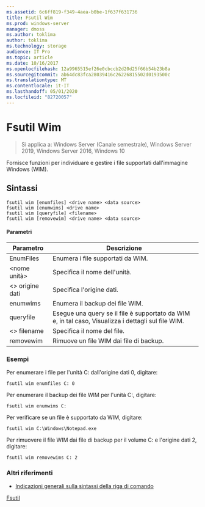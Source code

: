 ```yaml
---
ms.assetid: 6c6ff819-f349-4aea-b0be-1f637f631736
title: Fsutil Wim
ms.prod: windows-server
manager: dmoss
ms.author: toklima
author: toklima
ms.technology: storage
audience: IT Pro
ms.topic: article
ms.date: 10/16/2017
ms.openlocfilehash: 12a9965515ef26e0cbccb2d20d25f66b54b23b8a
ms.sourcegitcommit: ab64dc83fca28039416c26226815502d0193500c
ms.translationtype: MT
ms.contentlocale: it-IT
ms.lasthandoff: 05/01/2020
ms.locfileid: "82720057"
---
```

# <a name="fsutil-wim"></a>Fsutil Wim
> Si applica a: Windows Server (Canale semestrale), Windows Server 2019, Windows Server 2016, Windows 10

Fornisce funzioni per individuare e gestire i file supportati dall'immagine Windows (WIM).

## <a name="syntax"></a>Sintassi

```
fsutil wim [enumfiles] <drive name> <data source>
fsutil wim [enumwims] <drive name>
fsutil wim [queryfile] <filename>
fsutil wim [removewim] <drive name> <data source>
```

#### <a name="parameters"></a>Parametri

|Parametro|Descrizione|
|-------------|---------------|
|EnumFiles|Enumera i file supportati da WIM.|
|\<nome unità>|Specifica il nome dell'unità.|
|\<> origine dati|Specifica l'origine dati.|
|enumwims|Enumera il backup dei file WIM.|
|queryfile|Esegue una query se il file è supportato da WIM e, in tal caso, Visualizza i dettagli sul file WIM.|
|\<> filename|Specifica il nome del file.|
|removewim|Rimuove un file WIM dai file di backup.|




### <a name="examples"></a>Esempi

Per enumerare i file per l'unità C: dall'origine dati 0, digitare:

```
fsutil wim enumfiles C: 0
```

Per enumerare il backup dei file WIM per l'unità C:, digitare:

```
fsutil wim enumwims C:
```

Per verificare se un file è supportato da WIM, digitare:

```
fsutil wim C:\Windows\Notepad.exe
```

Per rimuovere il file WIM dai file di backup per il volume C: e l'origine dati 2, digitare:

```
fsutil wim removewims C: 2
```

### <a name="additional-references"></a>Altri riferimenti
- [Indicazioni generali sulla sintassi della riga di comando](command-line-syntax-key.md)

[Fsutil](Fsutil.md)